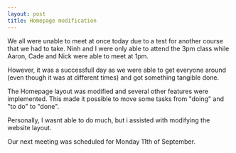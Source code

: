 ```yaml
---
layout: post
title: Homepage modification
---
```

We all were unable to meet at once today due to a test for another course that we had to take. Ninh and I were only able to attend the 3pm class while Aaron, Cade and Nick were able to meet at 1pm.

However, it was a successfull day as we were able to get everyone around (even though it was at different times) and got something tangible done. 

The Homepage layout was modified and several other features were implemented. This made it possible to move some tasks from "doing" and "to do" to "done".

Personally, I wasnt able to do much, but i assisted with modifying the website layout.

Our next meeting was scheduled for Monday 11th of September.